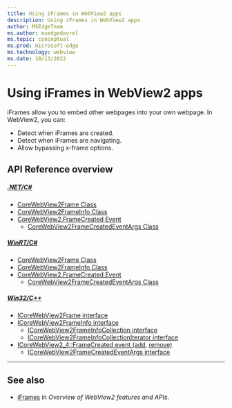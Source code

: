 ```yaml
---
title: Using iFrames in WebView2 apps
description: Using iFrames in WebView2 apps.
author: MSEdgeTeam
ms.author: msedgedevrel
ms.topic: conceptual
ms.prod: microsoft-edge
ms.technology: webview
ms.date: 10/13/2022
---
```

# Using iFrames in WebView2 apps

iFrames allow you to embed other webpages into your own webpage.  In WebView2, you can:
*  Detect when iFrames are created.
*  Detect when iFrames are navigating.
*  Allow bypassing x-frame options.




<!-- ====================================================================== -->
## API Reference overview

##### [.NET/C#](#tab/dotnetcsharp)

* [CoreWebView2Frame Class](https://learn.microsoft.com/dotnet/api/microsoft.web.webview2.core.corewebview2frame)
* [CoreWebView2FrameInfo Class](https://learn.microsoft.com/dotnet/api/microsoft.web.webview2.core.corewebview2frameinfo)
* [CoreWebView2.FrameCreated Event](https://learn.microsoft.com/dotnet/api/microsoft.web.webview2.core.corewebview2.framecreated)
   * [CoreWebView2FrameCreatedEventArgs Class](https://learn.microsoft.com/dotnet/api/microsoft.web.webview2.core.corewebview2framecreatedeventargs)

##### [WinRT/C#](#tab/winrtcsharp)

* [CoreWebView2Frame Class](https://learn.microsoft.com/microsoft-edge/webview2/reference/winrt/microsoft_web_webview2_core/corewebview2frame)
* [CoreWebView2FrameInfo Class](https://learn.microsoft.com/microsoft-edge/webview2/reference/winrt/microsoft_web_webview2_core/corewebview2frameinfo)
* [CoreWebView2.FrameCreated Event](https://learn.microsoft.com/microsoft-edge/webview2/reference/winrt/microsoft_web_webview2_core/corewebview2#framecreated)
   * [CoreWebView2FrameCreatedEventArgs Class](https://learn.microsoft.com/microsoft-edge/webview2/reference/winrt/microsoft_web_webview2_core/corewebview2framecreatedeventargs)

##### [Win32/C++](#tab/win32cpp)

* [ICoreWebView2Frame interface](https://learn.microsoft.com/microsoft-edge/webview2/reference/win32/icorewebview2frame)
* [ICoreWebView2FrameInfo interface](https://learn.microsoft.com/microsoft-edge/webview2/reference/win32/icorewebview2frameinfo)
   * [ICoreWebView2FrameInfoCollection interface](https://learn.microsoft.com/microsoft-edge/webview2/reference/win32/icorewebview2frameinfocollection)<!--n/a for c#-->
   * [ICoreWebView2FrameInfoCollectionIterator interface](https://learn.microsoft.com/microsoft-edge/webview2/reference/win32/icorewebview2frameinfocollectioniterator)<!--n/a for c#-->
* [ICoreWebView2_4::FrameCreated event (add](https://learn.microsoft.com/microsoft-edge/webview2/reference/win32/icorewebview2_4#add_framecreated), [remove)](https://learn.microsoft.com/microsoft-edge/webview2/reference/win32/icorewebview2_4#remove_framecreated)
   * [ICoreWebView2FrameCreatedEventArgs interface](https://learn.microsoft.com/microsoft-edge/webview2/reference/win32/icorewebview2framecreatedeventargs)

---


<!-- ====================================================================== -->
## See also

* [iFrames](./overview-features-apis.md#iframes) in _Overview of WebView2 features and APIs_.
